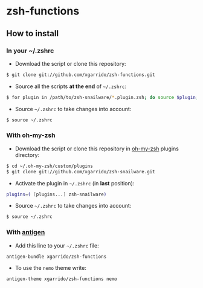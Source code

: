 # zsh-functions

How to install
--------------

### In your ~/.zshrc

* Download the script or clone this repository:

``` bash
$ git clone git://github.com/xgarrido/zsh-functions.git
```

* Source all the scripts **at the end** of `~/.zshrc`:

``` bash
$ for plugin in /path/to/zsh-snailware/*.plugin.zsh; do source $plugin; done
```

* Source `~/.zshrc`  to take changes into account:

``` bash
$ source ~/.zshrc
```

### With oh-my-zsh

* Download the script or clone this repository in [oh-my-zsh](http://github.com/robbyrussell/oh-my-zsh) plugins directory:

``` bash
$ cd ~/.oh-my-zsh/custom/plugins
$ git clone git://github.com/xgarrido/zsh-snailware.git
```

* Activate the plugin in `~/.zshrc` (in **last** position):

``` bash
plugins=( [plugins...] zsh-snailware)
```

* Source `~/.zshrc`  to take changes into account:

``` bash
$ source ~/.zshrc
```

### With [antigen](https://github.com/zsh-users/antigen)

* Add this line to your `~/.zshrc` file:

``` bash
antigen-bundle xgarrido/zsh-functions
```

* To use the `nemo` theme write:

``` bash
antigen-theme xgarrido/zsh-functions nemo
```

